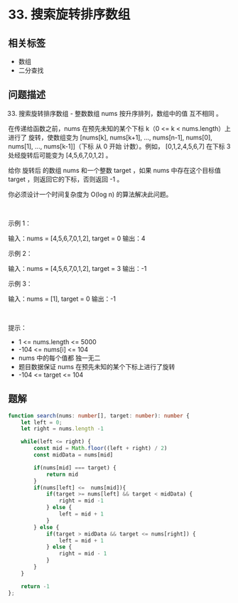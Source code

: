 
# 33. 搜索旋转排序数组

## 相关标签

- 数组
- 二分查找

## 问题描述 

33. 搜索旋转排序数组 - 整数数组 nums 按升序排列，数组中的值 互不相同 。

在传递给函数之前，nums 在预先未知的某个下标 k（0 <= k < nums.length）上进行了 旋转，使数组变为 [nums[k], nums[k+1], ..., nums[n-1], nums[0], nums[1], ..., nums[k-1]]（下标 从 0 开始 计数）。例如， [0,1,2,4,5,6,7] 在下标 3 处经旋转后可能变为 [4,5,6,7,0,1,2] 。

给你 旋转后 的数组 nums 和一个整数 target ，如果 nums 中存在这个目标值 target ，则返回它的下标，否则返回 -1 。

你必须设计一个时间复杂度为 O(log n) 的算法解决此问题。

 

示例 1：


输入：nums = [4,5,6,7,0,1,2], target = 0
输出：4


示例 2：


输入：nums = [4,5,6,7,0,1,2], target = 3
输出：-1

示例 3：


输入：nums = [1], target = 0
输出：-1


 

提示：

 * 1 <= nums.length <= 5000
 * -104 <= nums[i] <= 104
 * nums 中的每个值都 独一无二
 * 题目数据保证 nums 在预先未知的某个下标上进行了旋转
 * -104 <= target <= 104

## 题解


```ts
function search(nums: number[], target: number): number {
    let left = 0;
    let right = nums.length -1

    while(left <= right) {
        const mid = Math.floor((left + right) / 2) 
        const midData = nums[mid] 

        if(nums[mid] === target) {
            return mid
        } 
        if(nums[left] <=  nums[mid]){
            if(target >= nums[left] && target < midData) {
                right = mid -1
            } else {
                left = mid + 1
            }
        } else {
            if(target > midData && target <= nums[right]) {
                left = mid + 1
            } else {
                right = mid - 1
            }
        }
    }

    return -1
};
````